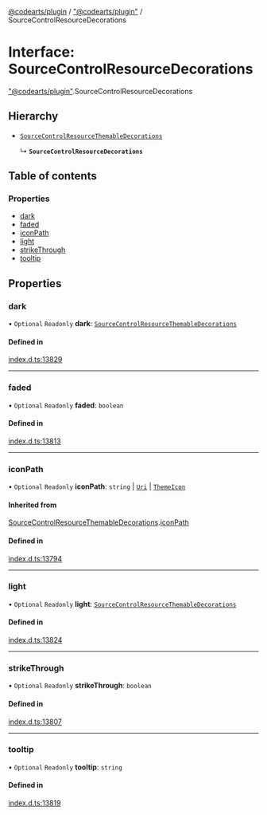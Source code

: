 [@codearts/plugin](../README.md) / ["@codearts/plugin"](../modules/_codearts_plugin_.md) / SourceControlResourceDecorations

# Interface: SourceControlResourceDecorations

["@codearts/plugin"](../modules/_codearts_plugin_.md).SourceControlResourceDecorations

## Hierarchy

- [`SourceControlResourceThemableDecorations`](codearts_plugin_.SourceControlResourceThemableDecorations.md)

  ↳ **`SourceControlResourceDecorations`**

## Table of contents

### Properties

- [dark](codearts_plugin_.SourceControlResourceDecorations.md#dark)
- [faded](codearts_plugin_.SourceControlResourceDecorations.md#faded)
- [iconPath](codearts_plugin_.SourceControlResourceDecorations.md#iconpath)
- [light](codearts_plugin_.SourceControlResourceDecorations.md#light)
- [strikeThrough](codearts_plugin_.SourceControlResourceDecorations.md#strikethrough)
- [tooltip](codearts_plugin_.SourceControlResourceDecorations.md#tooltip)

## Properties

### dark

• `Optional` `Readonly` **dark**: [`SourceControlResourceThemableDecorations`](codearts_plugin_.SourceControlResourceThemableDecorations.md)

#### Defined in

[index.d.ts:13829](https://github.com/huaweicloud/cloudide-plugin-api/blob/03c74e5/index.d.ts#L13829)

___

### faded

• `Optional` `Readonly` **faded**: `boolean`

#### Defined in

[index.d.ts:13813](https://github.com/huaweicloud/cloudide-plugin-api/blob/03c74e5/index.d.ts#L13813)

___

### iconPath

• `Optional` `Readonly` **iconPath**: `string` \| [`Uri`](../classes/codearts_plugin_.Uri.md) \| [`ThemeIcon`](../classes/codearts_plugin_.ThemeIcon.md)

#### Inherited from

[SourceControlResourceThemableDecorations](codearts_plugin_.SourceControlResourceThemableDecorations.md).[iconPath](codearts_plugin_.SourceControlResourceThemableDecorations.md#iconpath)

#### Defined in

[index.d.ts:13794](https://github.com/huaweicloud/cloudide-plugin-api/blob/03c74e5/index.d.ts#L13794)

___

### light

• `Optional` `Readonly` **light**: [`SourceControlResourceThemableDecorations`](codearts_plugin_.SourceControlResourceThemableDecorations.md)

#### Defined in

[index.d.ts:13824](https://github.com/huaweicloud/cloudide-plugin-api/blob/03c74e5/index.d.ts#L13824)

___

### strikeThrough

• `Optional` `Readonly` **strikeThrough**: `boolean`

#### Defined in

[index.d.ts:13807](https://github.com/huaweicloud/cloudide-plugin-api/blob/03c74e5/index.d.ts#L13807)

___

### tooltip

• `Optional` `Readonly` **tooltip**: `string`

#### Defined in

[index.d.ts:13819](https://github.com/huaweicloud/cloudide-plugin-api/blob/03c74e5/index.d.ts#L13819)
